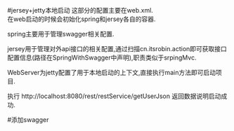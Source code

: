 #jersey+jetty本地启动
  这部分的配置主要在web.xml.  
  在web启动的时候会初始化spring和jersey各自的容器.
  
  spring主要用于管理swagger相关配置.
  
  jersey用于管理对外api接口的相关配置,通过扫描cn.itsrobin.action即可获取接口配置信息(路径在SpringWithSwagger中声明),职责类似于srpingMvc.
  
  WebServer为jetty配置了用于本地启动的上下文,直接执行main方法即可启动项目.  
  
  执行 http://localhost:8080/rest/restService/getUserJson 返回数据说明启动成功.
  
#添加swagger  